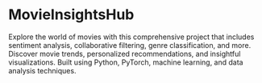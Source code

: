 # MovieInsightsHub
Explore the world of movies with this comprehensive project that includes sentiment analysis, collaborative filtering, genre classification, and more. Discover movie trends, personalized recommendations, and insightful visualizations. Built using Python, PyTorch, machine learning, and data analysis techniques.
